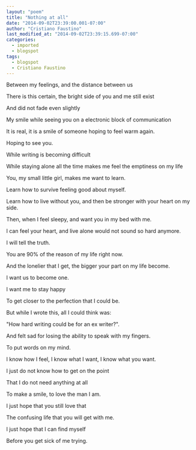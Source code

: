 ```yaml
---
layout: "poem"
title: "Nothing at all"
date: "2014-09-02T23:39:00.001-07:00"
author: "Cristiano Faustino"
last_modified_at: "2014-09-02T23:39:15.699-07:00"
categories:
  - imported
  - blogspot
tags:
  - blogspot
  - Cristiano Faustino
---
```


Between my feelings, and the distance between us

There is this certain, the bright side of you and me still exist

And did not fade even slightly

My smile while seeing you on a electronic block of communication

It is real, it is a smile of someone hoping to feel warm again.

Hoping to see you.

While writing is becoming difficult

While staying alone all the time makes me feel the emptiness on my life

You, my small little girl, makes me want to learn.

Learn how to survive feeling good about myself.

Learn how to live without you, and then be stronger with your heart on my side.

Then, when I feel sleepy, and want you in my bed with me.

I can feel your heart, and live alone would not sound so hard anymore.

I will tell the truth.

You are 90% of the reason of my life right now.

And the lonelier that I get, the bigger your part on my life become.

I want us to become one.

I want me to stay happy

To get closer to the perfection that I could be.

But while I wrote this, all I could think was:

"How hard writing could be for an ex writer?".

And felt sad for losing the ability to speak with my fingers.

To put words on my mind.

I know how I feel, I know what I want, I know what you want.

I just do not know how to get on the point

That I do not need anything at all

To make a smile, to love the man I am.

I just hope that you still love that

The confusing life that you will get with me.

I just hope that I can find myself

Before you get sick of me trying.
